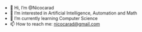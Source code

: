- 👋 Hi, I’m @Nicocarad
- 👀 I’m interested in Artificial Intelligence, Automation and Math
- 🌱 I’m currently learning Computer Science
- 📫 How to reach me: nicocarad@gmail.com

<!---
Nicocarad/Nicocarad is a ✨ special ✨ repository because its `README.md` (this file) appears on your GitHub profile.
You can click the Preview link to take a look at your changes.
--->
